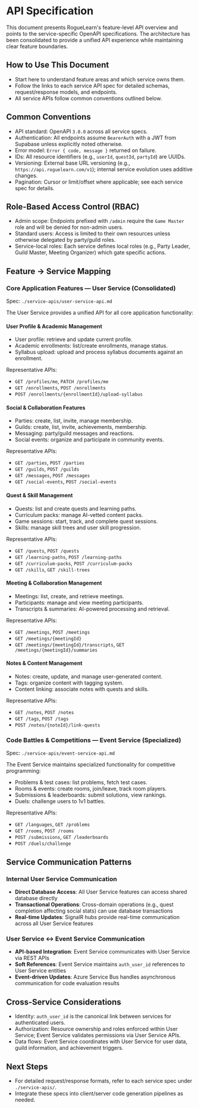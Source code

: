 # **API Specification**

This document presents RogueLearn's feature-level API overview and points to the service-specific OpenAPI specifications. The architecture has been consolidated to provide a unified API experience while maintaining clear feature boundaries.

## **How to Use This Document**
- Start here to understand feature areas and which service owns them.
- Follow the links to each service API spec for detailed schemas, request/response models, and endpoints.
- All service APIs follow common conventions outlined below.

## **Common Conventions**
- API standard: OpenAPI `3.0.0` across all service specs.
- Authentication: All endpoints assume `BearerAuth` with a JWT from Supabase unless explicitly noted otherwise.
- Error model: `Error { code, message }` returned on failure.
- IDs: All resource identifiers (e.g., `userId`, `questId`, `partyId`) are UUIDs.
- Versioning: External base URL versioning (e.g., `https://api.roguelearn.com/v1`); internal service evolution uses additive changes.
- Pagination: Cursor or limit/offset where applicable; see each service spec for details.

## **Role-Based Access Control (RBAC)**
- Admin scope: Endpoints prefixed with `/admin` require the `Game Master` role and will be denied for non-admin users.
- Standard users: Access is limited to their own resources unless otherwise delegated by party/guild roles.
- Service-local roles: Each service defines local roles (e.g., Party Leader, Guild Master, Meeting Organizer) which gate specific actions.

## **Feature → Service Mapping**

### Core Application Features — User Service (Consolidated)
Spec: `./service-apis/user-service-api.md`

The User Service provides a unified API for all core application functionality:

#### User Profile & Academic Management
- User profile: retrieve and update current profile.
- Academic enrollments: list/create enrollments, manage status.
- Syllabus upload: upload and process syllabus documents against an enrollment.

Representative APIs:
- `GET /profiles/me`, `PATCH /profiles/me`
- `GET /enrollments`, `POST /enrollments`
- `POST /enrollments/{enrollmentId}/upload-syllabus`

#### Social & Collaboration Features
- Parties: create, list, invite, manage membership.
- Guilds: create, list, invite, achievements, membership.
- Messaging: party/guild messages and reactions.
- Social events: organize and participate in community events.

Representative APIs:
- `GET /parties`, `POST /parties`
- `GET /guilds`, `POST /guilds`
- `GET /messages`, `POST /messages`
- `GET /social-events`, `POST /social-events`

#### Quest & Skill Management
- Quests: list and create quests and learning paths.
- Curriculum packs: manage AI-vetted content packs.
- Game sessions: start, track, and complete quest sessions.
- Skills: manage skill trees and user skill progression.

Representative APIs:
- `GET /quests`, `POST /quests`
- `GET /learning-paths`, `POST /learning-paths`
- `GET /curriculum-packs`, `POST /curriculum-packs`
- `GET /skills`, `GET /skill-trees`

#### Meeting & Collaboration Management
- Meetings: list, create, and retrieve meetings.
- Participants: manage and view meeting participants.
- Transcripts & summaries: AI-powered processing and retrieval.

Representative APIs:
- `GET /meetings`, `POST /meetings`
- `GET /meetings/{meetingId}`
- `GET /meetings/{meetingId}/transcripts`, `GET /meetings/{meetingId}/summaries`

#### Notes & Content Management
- Notes: create, update, and manage user-generated content.
- Tags: organize content with tagging system.
- Content linking: associate notes with quests and skills.

Representative APIs:
- `GET /notes`, `POST /notes`
- `GET /tags`, `POST /tags`
- `POST /notes/{noteId}/link-quests`

### Code Battles & Competitions — Event Service (Specialized)
Spec: `./service-apis/event-service-api.md`

The Event Service maintains specialized functionality for competitive programming:

- Problems & test cases: list problems, fetch test cases.
- Rooms & events: create rooms, join/leave, track room players.
- Submissions & leaderboards: submit solutions, view rankings.
- Duels: challenge users to 1v1 battles.

Representative APIs:
- `GET /languages`, `GET /problems`
- `GET /rooms`, `POST /rooms`
- `POST /submissions`, `GET /leaderboards`
- `POST /duels/challenge`

## **Service Communication Patterns**

### Internal User Service Communication
- **Direct Database Access**: All User Service features can access shared database directly
- **Transactional Operations**: Cross-domain operations (e.g., quest completion affecting social stats) can use database transactions
- **Real-time Updates**: SignalR hubs provide real-time communication across all User Service features

### User Service ↔ Event Service Communication
- **API-based Integration**: Event Service communicates with User Service via REST APIs
- **Soft References**: Event Service maintains `auth_user_id` references to User Service entities
- **Event-driven Updates**: Azure Service Bus handles asynchronous communication for code evaluation results

## **Cross-Service Considerations**
- Identity: `auth_user_id` is the canonical link between services for authenticated users.
- Authorization: Resource ownership and roles enforced within User Service; Event Service validates permissions via User Service APIs.
- Data flows: Event Service coordinates with User Service for user data, guild information, and achievement triggers.

## **Next Steps**
- For detailed request/response formats, refer to each service spec under `./service-apis/`.
- Integrate these specs into client/server code generation pipelines as needed.